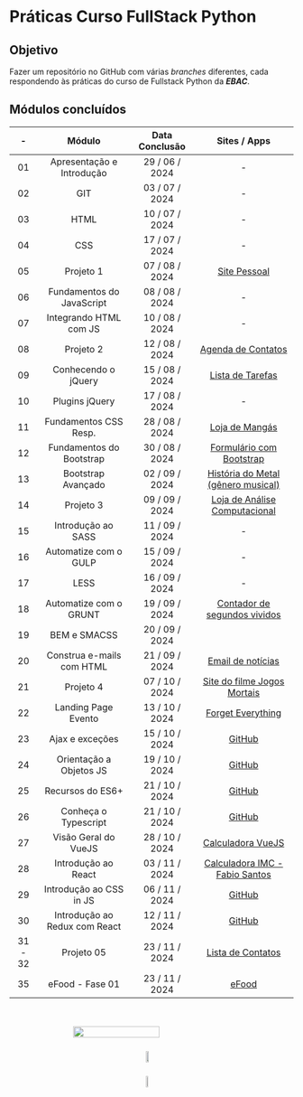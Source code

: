 # Práticas Curso FullStack Python

## Objetivo

Fazer um repositório no GitHub com várias _branches_ diferentes, cada respondendo às práticas do curso de Fullstack Python da **_EBAC_**.

## Módulos concluídos

|  **-**  |          **Módulo**           | **Data Conclusão** |                                             **Sites / Apps**                                             |
| :-----: | :---------------------------: | :----------------: | :------------------------------------------------------------------------------------------------------: |
|   01    |   Apresentação e Introdução   |   29 / 06 / 2024   |                                                    -                                                     |
|   02    |              GIT              |   03 / 07 / 2024   |                                                    -                                                     |
|   03    |             HTML              |   10 / 07 / 2024   |                                                    -                                                     |
|   04    |              CSS              |   17 / 07 / 2024   |                                                    -                                                     |
|   05    |           Projeto 1           |   07 / 08 / 2024   |                             [Site Pessoal](https://fabiosantos.vercel.app/)                              |
|   06    |   Fundamentos do JavaScript   |   08 / 08 / 2024   |                                                    -                                                     |
|   07    |    Integrando HTML com JS     |   10 / 08 / 2024   |                                                    -                                                     |
|   08    |           Projeto 2           |   12 / 08 / 2024   |                          [Agenda de Contatos](https://anotaparamim.vercel.app/)                          |
|   09    |      Conhecendo o jQuery      |   15 / 08 / 2024   |                          [Lista de Tarefas](https://facaacontecer.vercel.app/)                           |
|   10    |        Plugins jQuery         |   17 / 08 / 2024   |                                                    -                                                     |
|   11    |     Fundamentos CSS Resp.     |   28 / 08 / 2024   |                            [Loja de Mangás](https://lendomangas.vercel.app/)                             |
|   12    |   Fundamentos do Bootstrap    |   30 / 08 / 2024   |                 [Formulário com Bootstrap](https://fundamentosbootstrapebac.vercel.app/)                 |
|   13    |      Bootstrap Avançado       |   02 / 09 / 2024   |                 [História do Metal (gênero musical)](https://historiametal.vercel.app/)                  |
|   14    |           Projeto 3           |   09 / 09 / 2024   |                  [Loja de Análise Computacional](https://elementosfinitos.vercel.app/)                   |
|   15    |      Introdução ao SASS       |   11 / 09 / 2024   |                                                    -                                                     |
|   16    |     Automatize com o GULP     |   15 / 09 / 2024   |                                                    -                                                     |
|   17    |             LESS              |   16 / 09 / 2024   |                                                    -                                                     |
|   18    |    Automatize com o GRUNT     |   19 / 09 / 2024   |                  [Contador de segundos vividos](https://contadordesegundos.vercel.app/)                  |
|   19    |         BEM e SMACSS          |   20 / 09 / 2024   |                                                                                                          |
|   20    |   Construa e-mails com HTML   |   21 / 09 / 2024   |                          [Email de notícias](https://imagensemail.vercel.app/)                           |
|   21    |           Projeto 4           |   07 / 10 / 2024   |           [Site do filme Jogos Mortais](https://vercel.live/link/jogosmortais-ek99.vercel.app)           |
|   22    |      Landing Page Evento      |   13 / 10 / 2024   |                        [Forget Everything](https://forgeteverything.vercel.app/)                         |
|   23    |        Ajax e exceções        |   15 / 10 / 2024   |                      [GitHub](https://github.com/FabioFelipeSantos/ebac-modulo-23)                       |
|   24    |    Orientação a Objetos JS    |   19 / 10 / 2024   |                    [GitHub](https://github.com/FabioFelipeSantos/ebac-modulo-24.git)                     |
|   25    |       Recursos do ES6+        |   21 / 10 / 2024   |                    [GitHub](https://github.com/FabioFelipeSantos/ebac-modulo-25.git)                     |
|   26    |     Conheça o Typescript      |   21 / 10 / 2024   |                    [GitHub](https://github.com/FabioFelipeSantos/ebac-modulo-26.git)                     |
|   27    |     Visão Geral do VueJS      |   28 / 10 / 2024   |                      [Calculadora VueJS](https://calculadoravuejs-opal.vercel.app/)                      |
|   28    |      Introdução ao React      |   03 / 11 / 2024   |                [Calculadora IMC - Fabio Santos](https://calculadoraimc-liart.vercel.app)                 |
|   29    |    Introdução ao CSS in JS    |   06 / 11 / 2024   | [GitHub](https://github.com/FabioFelipeSantos/ebac-modulo-29-styled-components-base_exercicio_css_in_js) |
|   30    | Introdução ao Redux com React |   12 / 11 / 2024   |            [GitHub](https://github.com/FabioFelipeSantos/ebac-pratique-modulo-30-ebac_sports)            |
| 31 - 32 |          Projeto 05           |   23 / 11 / 2024   |                    [Lista de Contatos](https://listacontatosfabiosantos.vercel.app/)                     |
|   35    |        eFood - Fase 01        |   23 / 11 / 2024   |                              [eFood](https://efoodfabiosantos.vercel.app/)                               |

<div style="min-width: 400px; max-width: 700px; width: 100%; transform: scale(1); margin: 50px auto; display: flex; flex-direction: column; justify-content: center; align-items: center">
    <img width=55% src="https://github-readme-streak-stats.herokuapp.com?user=FabioFelipeSantos/&theme=radical&mode=weekly"  alt=""/>
    <div style="margin: 24px 0">
      <img width=50% src="https://github-readme-stats.vercel.app/api?username=FabioFelipeSantos&theme=transparent&bg_color=000&border_color=30A3DC&show_icons=true&icon_color=30A3DC&title_color=E94D5F&text_color=FFF" />
    </div>
    <div>
      <img width=45% src="https://github-readme-stats-git-masterrstaa-rickstaa.vercel.app/api/top-langs/?username=FabioFelipeSantos&layout=compact&bg_color=000&border_color=30A3DC&title_color=E94D5F&text_color=FFF" />
    </div>  
</div>
